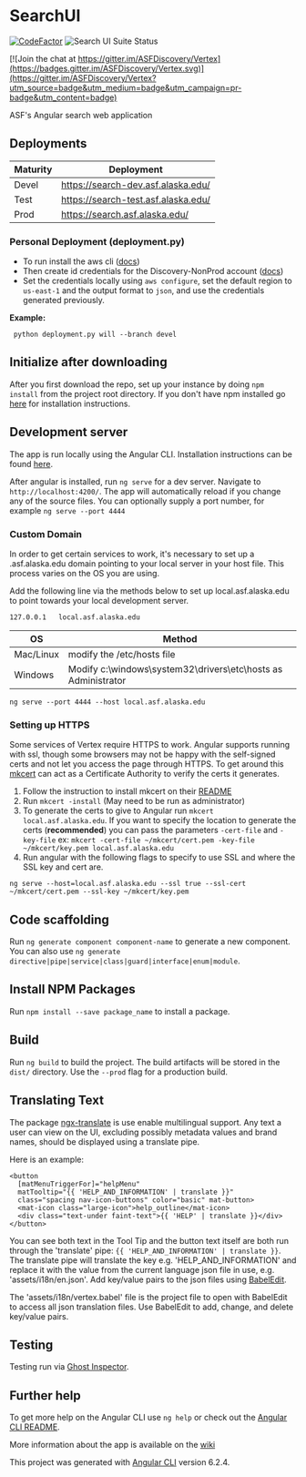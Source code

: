 # SearchUI

[![
CodeFactor](https://www.codefactor.io/repository/github/asfadmin/discovery-searchui/badge?s=fe1df8c7275093962e0c42abffa97803a397c825)](https://www.codefactor.io/repository/github/asfadmin/discovery-searchui) <img src="https://api.ghostinspector.com/v1/suites/5d408f00f1eea0544564fb2a/status-badge" title="Search UI Suite Status">

[![Join the chat at https://gitter.im/ASFDiscovery/Vertex](https://badges.gitter.im/ASFDiscovery/Vertex.svg)](https://gitter.im/ASFDiscovery/Vertex?utm_source=badge&utm_medium=badge&utm_campaign=pr-badge&utm_content=badge)

 ASF's Angular search web application

## Deployments
| Maturity | Deployment |
| --- | --- |
| Devel | https://search-dev.asf.alaska.edu/ |
| Test | https://search-test.asf.alaska.edu/ |
| Prod | https://search.asf.alaska.edu/ |

### Personal Deployment (deployment.py)

- To run install the aws cli ([docs](https://docs.aws.amazon.com/cli/latest/userguide/install-cliv2.html))
- Then create id credentials for the Discovery-NonProd account ([docs](https://docs.aws.amazon.com/IAM/latest/UserGuide/id_credentials_access-keys.html#Using_CreateAccessKey))
 - Set the credentials locally using `aws configure`, set the default region to `us-east-1` and the output format to `json`, and use the credentials generated previously.

**Example:**
```
 python deployment.py will --branch devel
```

## Initialize after downloading
After you first download the repo, set up your instance by doing `npm install` from the project root directory. If you don't have npm installed go [here](https://www.npmjs.com/get-npm) for installation instructions.

## Development server

The app is run locally using the Angular CLI. Installation instructions can be found [here](https://angular.io/cli).

After angular is installed, run `ng serve` for a dev server. Navigate to `http://localhost:4200/`. The app will automatically reload if you change any of the source files. You can optionally supply a port number, for example `ng serve --port 4444`

### Custom Domain

In order to get certain services to work, it's necessary to set up a .asf.alaska.edu domain pointing to your local server in your host file. This process varies on the OS you are using. 

Add the following line via the methods below to set up local.asf.alaska.edu to point towards your local development server.
```
127.0.0.1   local.asf.alaska.edu
```
| OS | Method |
| --- | --- |
| Mac/Linux | modify the /etc/hosts file |
| Windows | Modify c:\windows\system32\drivers\etc\hosts as Administrator |
```
ng serve --port 4444 --host local.asf.alaska.edu
```

### Setting up HTTPS
Some services of Vertex require HTTPS to work. Angular supports running with ssl, though some browsers may not be happy with the self-signed certs and not let you access the page through HTTPS. To get around this [mkcert](https://github.com/FiloSottile/mkcert) can act as a Certificate Authority to verify the certs it generates.
1. Follow the instruction to install mkcert on their [README](https://github.com/FiloSottile/mkcert#installation)
3. Run `mkcert -install` (May need to be run as administrator)
4. To generate the certs to give to Angular run `mkcert local.asf.alaska.edu`. If you want to specify the location to generate the certs (**recommended**) you can pass the parameters `-cert-file` and `-key-file` ex: `mkcert -cert-file ~/mkcert/cert.pem -key-file ~/mkcert/key.pem local.asf.alaska.edu`
5. Run angular with the following flags to specify to use SSL and where the SSL key and cert are.
```
ng serve --host=local.asf.alaska.edu --ssl true --ssl-cert ~/mkcert/cert.pem --ssl-key ~/mkcert/key.pem 
```


## Code scaffolding

Run `ng generate component component-name` to generate a new component. You can also use `ng generate directive|pipe|service|class|guard|interface|enum|module`.

## Install NPM Packages
Run `npm install --save package_name` to install a package.

## Build

Run `ng build` to build the project. The build artifacts will be stored in the `dist/` directory. Use the `--prod` flag for a production build.

## Translating Text
The package [ngx-translate](http://www.ngx-translate.com/) is use enable multilingual support. Any text a user can view on the UI, excluding possibly
metadata values and brand names, should be displayed using a translate pipe.

Here is an example:
```
<button
  [matMenuTriggerFor]="helpMenu"
  matTooltip="{{ 'HELP_AND_INFORMATION' | translate }}"
  class="spacing nav-icon-buttons" color="basic" mat-button>
  <mat-icon class="large-icon">help_outline</mat-icon>
  <div class="text-under faint-text">{{ 'HELP' | translate }}</div>
</button>
```
You can see both text in the Tool Tip and the button text itself are both run through the 'translate' pipe: `{{ 'HELP_AND_INFORMATION' | translate }}`.
The translate pipe will translate the key e.g. 'HELP_AND_INFORMATION' and replace it with the value from the current language json file
in use, e.g. 'assets/i18n/en.json'. Add key/value pairs to the json files using [BabelEdit](https://www.codeandweb.com/babeledit).

The 'assets/i18n/vertex.babel' file is the project file to open with BabelEdit to access all json translation files.
Use BabelEdit to add, change, and delete key/value pairs.

## Testing
Testing run via [Ghost Inspector](https://ghostinspector.com/).

## Further help

To get more help on the Angular CLI use `ng help` or check out the [Angular CLI README](https://github.com/angular/angular-cli/blob/master/README.md).

More information about the app is available on the [wiki](https://github.com/asfadmin/SearchUI/wiki)

This project was generated with [Angular CLI](https://github.com/angular/angular-cli) version 6.2.4.

